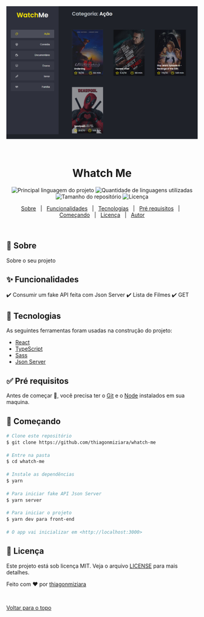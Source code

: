 <div align="center" id="top"> 
  <img src="./public/whatchMe.png" alt="Whatch Me" />

  &#xa0;

  <!-- <a href="https://whatchme.netlify.com">Demo</a> -->
</div>

<h1 align="center">Whatch Me</h1>

<p align="center">
  <img alt="Principal linguagem do projeto" src="https://img.shields.io/github/languages/top/thiagonmiziara/todoList?color=56BEB8">

  <img alt="Quantidade de linguagens utilizadas" src="https://img.shields.io/github/languages/count/thiagonmiziara/todoList?color=56BEB8">

  <img alt="Tamanho do repositório" src="https://img.shields.io/github/repo-size/thiagonmiziara/todoList?color=56BEB8">

  <img alt="Licença" src="https://img.shields.io/github/license/thiagonmiziara/todoList?color=56BEB8">

  <!-- <img alt="Github issues" src="https://img.shields.io/github/issues/thiagonmiziara/01-github-explorer?color=56BEB8" /> -->

  <!-- <img alt="Github forks" src="https://img.shields.io/github/forks/thiagonmiziara/01-github-explorer?color=56BEB8" /> -->

  <!-- <img alt="Github stars" src="https://img.shields.io/github/stars/thiagonmiziara/01-github-explorer?color=56BEB8" /> -->
</p>


<!-- Status -->

<!-- <h4 align="center"> 
	🚧  Whatch Me 🚀 Em construção...  🚧
</h4> 

<hr> -->

<p align="center">
  <a href="#dart-sobre">Sobre</a> &#xa0; | &#xa0; 
  <a href="#sparkles-funcionalidades">Funcionalidades</a> &#xa0; | &#xa0;
  <a href="#rocket-tecnologias">Tecnologias</a> &#xa0; | &#xa0;
  <a href="#white_check_mark-pré-requesitos">Pré requisitos</a> &#xa0; | &#xa0;
  <a href="#checkered_flag-começando">Começando</a> &#xa0; | &#xa0;
  <a href="#memo-licença">Licença</a> &#xa0; | &#xa0;
  <a href="https://github.com/thiagonmiziara" target="_blank">Autor</a>
</p>

<br>

## :dart: Sobre ##

Sobre o seu projeto

## :sparkles: Funcionalidades ##

:heavy_check_mark: Consumir um fake API feita com Json Server
:heavy_check_mark: Lista de Filmes
:heavy_check_mark: GET

## :rocket: Tecnologias ##

As seguintes ferramentas foram usadas na construção do projeto:


- [React](https://pt-br.reactjs.org/)
- [TypeScript](https://www.typescriptlang.org/)
- [Sass](https://pt-br.sass.org/)
- [Json Server](https://pt-br.jsonServer.org/)


## :white_check_mark: Pré requisitos ##

Antes de começar :checkered_flag:, você precisa ter o [Git](https://git-scm.com) e o [Node](https://nodejs.org/en/) instalados em sua maquina.

## :checkered_flag: Começando ##

```bash
# Clone este repositório
$ git clone https://github.com/thiagonmiziara/whatch-me

# Entre na pasta
$ cd whatch-me

# Instale as dependências
$ yarn

# Para iniciar fake API Json Server
$ yarn server 

# Para iniciar o projeto
$ yarn dev para front-end

# O app vai inicializar em <http://localhost:3000>
```

## :memo: Licença ##

Este projeto está sob licença MIT. Veja o arquivo [LICENSE](LICENSE.md) para mais detalhes.


Feito com :heart: por <a href="https://github.com/thiagonmiziara" target="_blank">thiagonmiziara</a>

&#xa0;

<a href="#top">Voltar para o topo</a>
